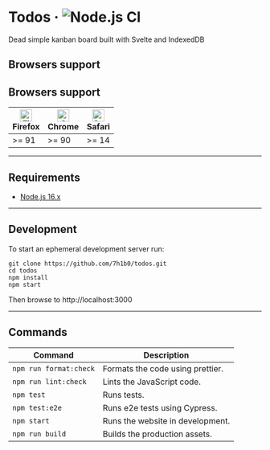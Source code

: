 # Todos &middot; ![Node.js CI](https://github.com/7h1b0/todos/workflows/Node.js%20CI/badge.svg)

Dead simple kanban board built with Svelte and IndexedDB

## Browsers support

## Browsers support

| [<img src="https://raw.githubusercontent.com/alrra/browser-logos/master/src/firefox/firefox_48x48.png" alt="Firefox" width="24px" height="24px" />](http://godban.github.io/browsers-support-badges/)<br/>Firefox | [<img src="https://raw.githubusercontent.com/alrra/browser-logos/master/src/chrome/chrome_48x48.png" alt="Chrome" width="24px" height="24px" />](http://godban.github.io/browsers-support-badges/)<br/>Chrome | [<img src="https://raw.githubusercontent.com/alrra/browser-logos/master/src/safari/safari_48x48.png" alt="Safari" width="24px" height="24px" />](http://godban.github.io/browsers-support-badges/)<br/>Safari |
| ----------------------------------------------------------------------------------------------------------------------------------------------------------------------------------------------------------------- | ------------------------------------------------------------------------------------------------------------------------------------------------------------------------------------------------------------- | ------------------------------------------------------------------------------------------------------------------------------------------------------------------------------------------------------------- |
| >= 91                                                                                                                                                                                                             | >= 90                                                                                                                                                                                                         | >= 14                                                                                                                                                                                                         |

---

## Requirements

- [Node.js 16.x](https://nodejs.org/)

---

## Development

To start an ephemeral development server run:

```
git clone https://github.com/7h1b0/todos.git
cd todos
npm install
npm start
```

Then browse to http://localhost:3000

---

## Commands

| Command                | Description                      |
| ---------------------- | -------------------------------- |
| `npm run format:check` | Formats the code using prettier. |
| `npm run lint:check`   | Lints the JavaScript code.       |
| `npm test`             | Runs tests.                      |
| `npm test:e2e`         | Runs e2e tests using Cypress.    |
| `npm start`            | Runs the website in development. |
| `npm run build`        | Builds the production assets.    |
